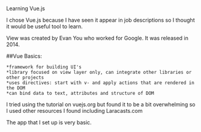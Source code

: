 #

Learning Vue.js

I chose Vue.js because I have seen it appear in job descriptions so I thought it would be useful tool to learn.

View was created by Evan You who worked for Google. It was released in 2014.

##Vue Basics:

    *framework for building UI's
    *library focused on view layer only, can integrate other libraries or other projects
    *uses directives: start with v- and apply actions that are rendered in the DOM
    *can bind data to text, attributes and structure of DOM

I tried using the tutorial on vuejs.org but found it to be a bit overwhelming so I used other resources I found including Laracasts.com

The app that I set up is very basic.
